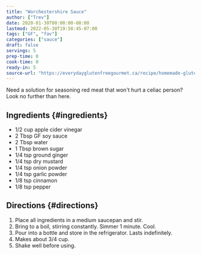 ```yaml
---
title: "Worchestershire Sauce"
author: ["Trev"]
date: 2020-01-30T00:00:00-08:00
lastmod: 2022-05-30T19:58:45-07:00
tags: ["GF", "fav"]
categories: ["sauce"]
draft: false
servings: 5
prep-time: 0
cook-time: 0
ready-in: 5
source-url: "https://everydayglutenfreegourmet.ca/recipe/homemade-gluten-free-worcestershire-sauce/"
---
```


Need a solution for seasoning red meat that won't hurt a celiac person? Look no further than here.


## Ingredients {#ingredients}

-   1/2 cup apple cider vinegar
-   2 Tbsp GF soy sauce
-   2 Tbsp water
-   1 Tbsp brown sugar
-   1/4 tsp ground ginger
-   1/4 tsp dry mustard
-   1/4 tsp onion powder
-   1/4 tsp garlic powder
-   1/8 tsp cinnamon
-   1/8 tsp pepper


## Directions {#directions}

1.  Place all ingredients in a medium saucepan and stir.
2.  Bring to a boil, stirring constantly. Simmer 1 minute. Cool.
3.  Pour into a bottle and store in the refrigerator. Lasts indefinitely.
4.  Makes about 3/4 cup.
5.  Shake well before using.